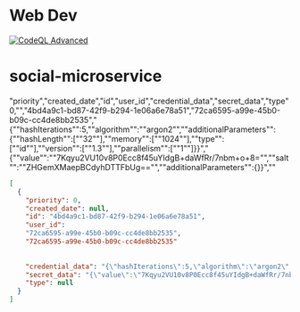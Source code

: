 
# Web Dev
[![CodeQL Advanced](https://github.com/kuyeol/social-microservice/actions/workflows/codeql.yml/badge.svg)](https://github.com/kuyeol/social-microservice/actions/workflows/codeql.yml)


# social-microservice
 
"priority","created_date","id","user_id","credential_data","secret_data","type"
0,"","4bd4a9c1-bd87-42f9-b294-1e06a6e78a51","72ca6595-a99e-45b0-b09c-cc4de8bb2535","{""hashIterations"":5,""algorithm"":""argon2"",""additionalParameters"":{""hashLength"":[""32""],""memory"":[""1024""],""type"":[""id""],""version"":[""1.3""],""parallelism"":[""1""]}}","{""value"":""7Kqyu2VU10v8P0Ecc8f45uYIdgB+daWfRr/7nbm+o+8="",""salt"":""ZHGemXMaepBCdyhDTTFbUg=="",""additionalParameters"":{}}",""




```json
[
  {
    "priority": 0,
    "created_date": null,
    "id": "4bd4a9c1-bd87-42f9-b294-1e06a6e78a51",
    "user_id": 
    "72ca6595-a99e-45b0-b09c-cc4de8bb2535",
    "72ca6595-a99e-45b0-b09c-cc4de8bb2535"
    
    
    "credential_data": "{\"hashIterations\":5,\"algorithm\":\"argon2\",\"additionalParameters\":{\"hashLength\":[\"32\"],\"memory\":[\"1024\"],\"type\":[\"id\"],\"version\":[\"1.3\"],\"parallelism\":[\"1\"]}}",
    "secret_data": "{\"value\":\"7Kqyu2VU10v8P0Ecc8f45uYIdgB+daWfRr/7nbm+o+8=\",\"salt\":\"ZHGemXMaepBCdyhDTTFbUg==\",\"additionalParameters\":{}}",
    "type": null
  }
]
```
